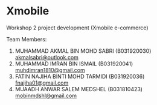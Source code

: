 # Xmobile
Workshop 2 project development (Xmobile e-commerce)

Team Members:
1. MUHAMMAD AKMAL BIN MOHD SABRI (B031920030) akmalsabri@outlook.com
2. MUHAMMAD IMRAN BIN ISMAIL (B031920041) muhdimran1810@gmail.com
3. FATIN NAJIHA BINTI MOHD TARMIDI (B031920036) fnajiha01@gmail.com
4. MUAADH ANWAR SALEM MEDSHEL (B031810423) mobinmdshl@gmail.com
